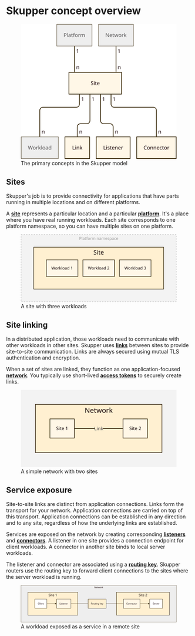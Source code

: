 # Skupper concept overview

<figure>
  <img src="images/overview-1.svg"/>
  <figcaption>The primary concepts in the Skupper model</figcaption>
</figure>

## Sites

Skupper's job is to provide connectivity for applications that have
parts running in multiple locations and on different platforms.

A **[site](site.html)** represents a particular location and a
particular **[platform](platform.html)**.  It's a place where you have real running
workloads.  Each site corresponds to one platform namespace, so you
can have multiple sites on one platform.

<figure>
  <img src="images/site-1.svg"/>
  <figcaption>A site with three workloads</figcaption>
</figure>

## Site linking

In a distributed application, those workloads need to communicate with
other workloads in other sites.  Skupper uses **[links](link.html)**
between sites to provide site-to-site communication.  Links are always
secured using mutual TLS authentication and encryption.

When a set of sites are linked, they function as one
application-focused **[network](network.html)**.  You typically use
short-lived **[access tokens](access-token.html)** to securely create
links.

<figure>
  <img src="images/network-1.svg"/>
  <figcaption>A simple network with two sites</figcaption>
</figure>

## Service exposure

Site-to-site links are distinct from application connections.  Links
form the transport for your network. Application connections are
carried on top of this transport. Application connections can be
established in any direction and to any site, regardless of how the
underlying links are established.

Services are exposed on the network by creating corresponding
**[listeners](listener.html)** and **[connectors](connector.html)**.
A listener in one site provides a connection endpoint for client
workloads.  A connector in another site binds to local server
workloads.

The listener and connector are associated using a **[routing
key](routing-key.html)**.  Skupper routers use the routing key to
forward client connections to the sites where the server workload is
running.

<figure>
  <img src="images/overview-3.svg"/>
  <figcaption>A workload exposed as a service in a remote site</figcaption>
</figure>
